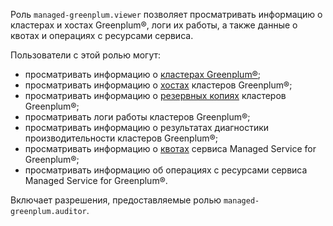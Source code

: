 Роль `managed-greenplum.viewer` позволяет просматривать информацию о кластерах и хостах Greenplum®, логи их работы, а также данные о квотах и операциях с ресурсами сервиса.

Пользователи с этой ролью могут:
* просматривать информацию о [кластерах Greenplum®](../../managed-greenplum/concepts/index.md);
* просматривать информацию о [хостах](../../managed-greenplum/concepts/instance-types.md) кластеров Greenplum®;
* просматривать информацию о [резервных копиях](../../managed-greenplum/concepts/backup.md) кластеров Greenplum®;
* просматривать логи работы кластеров Greenplum®;
* просматривать информацию о результатах диагностики производительности кластеров Greenplum®;
* просматривать информацию о [квотах](../../managed-greenplum/concepts/limits.md#quotas) сервиса Managed Service for Greenplum®;
* просматривать информацию об операциях с ресурсами сервиса Managed Service for Greenplum®.

Включает разрешения, предоставляемые ролью `managed-greenplum.auditor`.